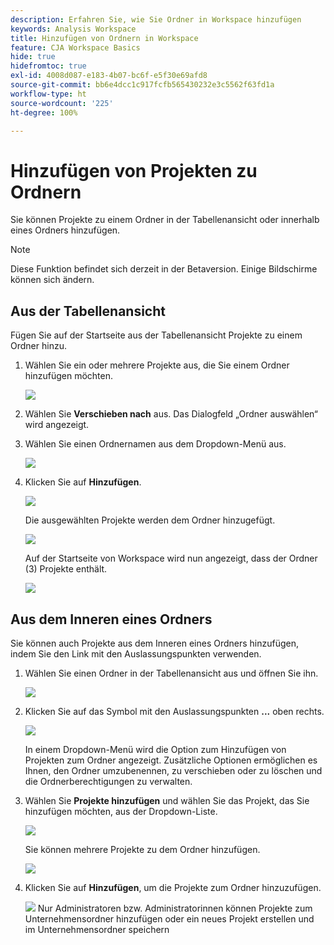```yaml
---
description: Erfahren Sie, wie Sie Ordner in Workspace hinzufügen
keywords: Analysis Workspace
title: Hinzufügen von Ordnern in Workspace
feature: CJA Workspace Basics
hide: true
hidefromtoc: true
exl-id: 4008d087-e183-4b07-bc6f-e5f30e69afd8
source-git-commit: bb6e4dcc1c917fcfb565430232e3c5562f63fd1a
workflow-type: ht
source-wordcount: '225'
ht-degree: 100%

---
```


# Hinzufügen von Projekten zu Ordnern

Sie können Projekte zu einem Ordner in der Tabellenansicht oder innerhalb eines Ordners hinzufügen.

>[!NOTE]
>
>Diese Funktion befindet sich derzeit in der Betaversion. Einige Bildschirme können sich ändern.

## Aus der Tabellenansicht

Fügen Sie auf der Startseite aus der Tabellenansicht Projekte zu einem Ordner hinzu.

1. Wählen Sie ein oder mehrere Projekte aus, die Sie einem Ordner hinzufügen möchten.

   ![](/help/analysis-workspace/build-workspace-project/assets/move-tv-selected.png)

1. Wählen Sie **Verschieben nach** aus. Das Dialogfeld „Ordner auswählen“ wird angezeigt.

1. Wählen Sie einen Ordnernamen aus dem Dropdown-Menü aus.

   ![](/help/analysis-workspace/build-workspace-project/assets/move-select-folder.png)

1. Klicken Sie auf **Hinzufügen**.

   ![](/help/analysis-workspace/build-workspace-project/assets/move-add.png)

   Die ausgewählten Projekte werden dem Ordner hinzugefügt.

   ![](/help/analysis-workspace/build-workspace-project/assets/move-projects-added.png)

   Auf der Startseite von Workspace wird nun angezeigt, dass der Ordner (3) Projekte enthält.

   ![](/help/analysis-workspace/build-workspace-project/assets/move-folders-updated.png)

## Aus dem Inneren eines Ordners

Sie können auch Projekte aus dem Inneren eines Ordners hinzufügen, indem Sie den Link mit den Auslassungspunkten verwenden.

1. Wählen Sie einen Ordner in der Tabellenansicht aus und öffnen Sie ihn.

   ![](/help/analysis-workspace/build-workspace-project/assets/move-open-folder.png)

1. Klicken Sie auf das Symbol mit den Auslassungspunkten **...** oben rechts.

   ![](/help/analysis-workspace/build-workspace-project/assets/add-projects-elipsis.png)

   In einem Dropdown-Menü wird die Option zum Hinzufügen von Projekten zum Ordner angezeigt. Zusätzliche Optionen ermöglichen es Ihnen, den Ordner umzubenennen, zu verschieben oder zu löschen und die Ordnerberechtigungen zu verwalten.

1. Wählen Sie **Projekte hinzufügen** und wählen Sie das Projekt, das Sie hinzufügen möchten, aus der Dropdown-Liste.

   ![](/help/analysis-workspace/build-workspace-project/assets/select-add-projects.png)

   Sie können mehrere Projekte zu dem Ordner hinzufügen.

   ![](/help/analysis-workspace/build-workspace-project/assets/move-add-multiple-projects.png)

1. Klicken Sie auf **Hinzufügen**, um die Projekte zum Ordner hinzuzufügen.

   ![](/help/analysis-workspace/build-workspace-project/assets/move-added-items.png)
Nur Administratoren bzw. Administratorinnen können Projekte zum Unternehmensordner hinzufügen oder ein neues Projekt erstellen und im Unternehmensordner speichern
